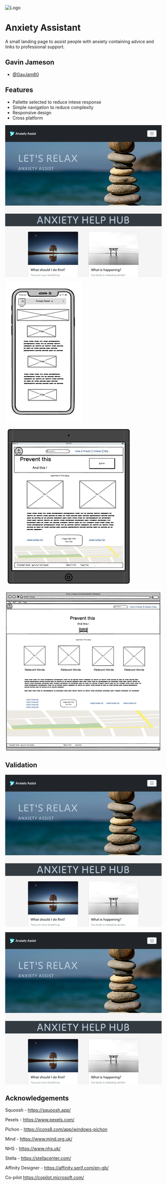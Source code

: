 
![Logo](https://gavjam80.github.io/Project-1/assets/media/Dove.png)


# Anxiety Assistant

A small landing page to assist people with anxiety containing advice and links to professional support.




## Gavin Jameson

- [@GavJam80](https://github.com/GavJam80)


## Features

- Pallette selected to reduce intese response
- Simple navigation to reduce complexity
- Responsive design
- Cross platform


![Image](https://github.com/GavJam80/Project-1/blob/main/AA%20pic1.png?raw=true)

![Image](https://github.com/GavJam80/Project-1/blob/main/Screenshot%202024-11-12%20170859.png?raw=true)

![Image](	https://github.com/GavJam80/Project-1/blob/main/Wireframe%20tablet.png?raw=true)

![Image](https://github.com/GavJam80/Project-1/blob/main/Wireframe%20full.png?raw=true)

## Validation

![Image](https://github.com/GavJam80/Project-1/blob/main/AA%20pic1.png?raw=true)

![Image](https://github.com/GavJam80/Project-1/blob/main/AA%20pic1.png?raw=true)

## Acknowledgements

Squoosh - https://squoosh.app/

Pexels - https://www.pexels.com/

Pichon - https://icons8.com/app/windows-pichon

Mind - https://www.mind.org.uk/

NHS - https://www.nhs.uk/

Stella - https://stellacenter.com/

Affinity Designer - https://affinity.serif.com/en-gb/

Co-pilot https://copilot.microsoft.com/




